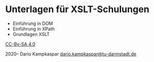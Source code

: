 # Unterlagen für XSLT-Schulungen

- Einführung in DOM
- Einführung in XPath
- Grundlagen XSLT

[CC-By-SA 4.0](https://creativecommons.org/licenses/by-sa/4.0/)

2020– Dario Kampkaspar
dario.kampkaspar@tu-darmstadt.de

